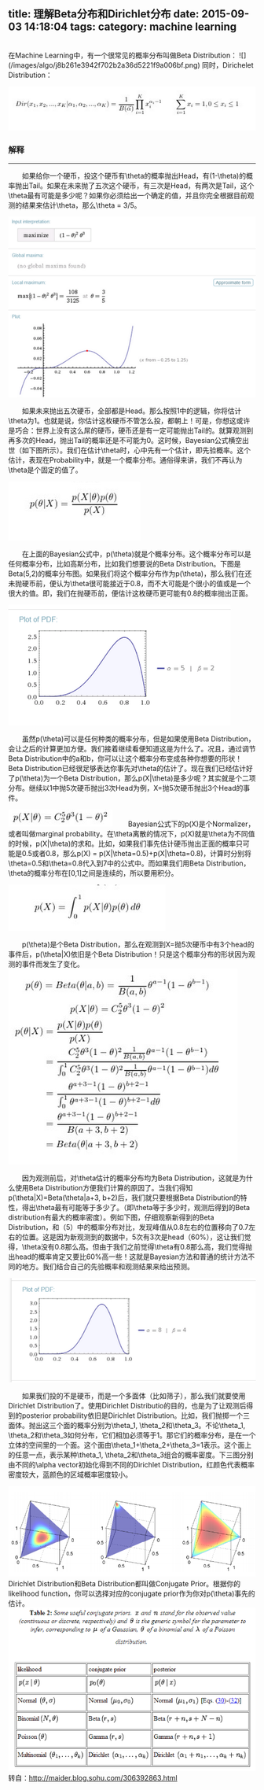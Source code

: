 title: 理解Beta分布和Dirichlet分布
date: 2015-09-03 14:18:04
tags:
category: machine learning
---

</br>
在Machine Learning中，有一个很常见的概率分布叫做Beta Distribution：
![](/images/algo/j8b261e3942f702b2a36d5221f9a006bf.png)
同时，Dirichelet Distribution：

![](/images/algo/j24fc194e3126c49d315032f55d0a52e2.png)
### 解释
-------------------------------------
　　如果给你一个硬币，投这个硬币有\theta的概率抛出Head，有(1-\theta)的概率抛出Tail。如果在未来抛了五次这个硬币，有三次是Head，有两次是Tail，这个\theta最有可能是多少呢？如果你必须给出一个确定的值，并且你完全根据目前观测的结果来估计\theta，那么\theta = 3/5。

![](/images/algo/a.png)

　　如果未来抛出五次硬币，全部都是Head。那么按照1中的逻辑，你将估计\theta为1。也就是说，你估计这枚硬币不管怎么投，都朝上！可是，你想这或许是巧合：世界上没有这么屌的硬币，硬币还是有一定可能抛出Tail的。就算观测到再多次的Head，抛出Tail的概率还是不可能为0。这时候，Bayesian公式横空出世（如下图所示）。我们在估计\theta时，心中先有一个估计，即先验概率。这个估计，表现在Probability中，就是一个概率分布。通俗得来讲，我们不再认为\theta是个固定的值了。

![](/images/algo/j8b6e228eaeb570260d0f8c12a18add50.png)

　　在上面的Bayesian公式中，p(\theta)就是个概率分布。这个概率分布可以是任何概率分布，比如高斯分布，比如我们想要说的Beta Distribution。下图是Beta(5,2)的概率分布图。如果我们将这个概率分布作为p(\theta)，那么我们在还未抛硬币前，便认为\theta很可能接近于0.8，而不大可能是个很小的值或是一个很大的值。即，我们在抛硬币前，便估计这枚硬币更可能有0.8的概率抛出正面。

![](/images/algo/j9f3ba3610336773ac92573a548621b3e.png)

　　虽然p(\theta)可以是任何种类的概率分布，但是如果使用Beta Distribution，会让之后的计算更加方便。我们接着继续看便知道这是为什么了。况且，通过调节Beta Distribution中的a和b，你可以让这个概率分布变成各种你想要的形状！Beta Distribution已经很足够表达你事先对\theta的估计了。现在我们已经估计好了p(\theta)为一个Beta Distribution，那么p(X|\theta)是多少呢？其实就是个二项分布。继续以1中抛5次硬币抛出3次Head为例，X=抛5次硬币抛出3个Head的事件。

![](/images/algo/ja3a99d005b464c5164166547afc9e13b.png)
　　Bayesian公式下的p(X)是个Normalizer，或者叫做marginal probability。在\theta离散的情况下，p(X)就是\theta为不同值的时候，p(X|\theta)的求和。比如，如果我们事先估计硬币抛出正面的概率只可能是0.5或者0.8，那么p(X) = p(X|\theta=0.5)+p(X|\theta=0.8)，计算时分别将\theta=0.5和\theta=0.8代入到7中的公式中。而如果我们用Beta Distribution，\theta的概率分布在[0,1]之间是连续的，所以要用积分。

![](/images/algo/j48e8020e87f818d9414e03ffb9fcf248.png)

　　p(\theta)是个Beta Distribution，那么在观测到X=抛5次硬币中有3个head的事件后，p(\theta|X)依旧是个Beta Distribution！只是这个概率分布的形状因为观测的事件而发生了变化。
![](/images/algo/j0eca37b51f989944703ffbabadb40086.png)

　　因为观测前后，对\theta估计的概率分布均为Beta Distribution，这就是为什么使用Beta Distribution方便我们计算的原因了。当我们得知p(\theta|X)=Beta(\theta|a+3, b+2)后，我们就只要根据Beta Distribution的特性，得出\theta最有可能等于多少了。（即\theta等于多少时，观测后得到的Beta distribution有最大的概率密度）。例如下图，仔细观察新得到的Beta Distribution，和（5）中的概率分布对比，发现峰值从0.8左右的位置移向了0.7左右的位置。这是因为新观测到的数据中，5次有3次是head（60%），这让我们觉得，\theta没有0.8那么高。但由于我们之前觉得\theta有0.8那么高，我们觉得抛出head的概率肯定又要比60%高一些！这就是Bayesian方法和普通的统计方法不同的地方。我们结合自己的先验概率和观测结果来给出预测。

![](/images/algo/j01a0b8b112291e2355890ac32572b01b.png)

　　如果我们投的不是硬币，而是一个多面体（比如筛子），那么我们就要使用Dirichlet Distribution了。使用Dirichlet Distributio的目的，也是为了让观测后得到的posterior probability依旧是Dirichlet Distribution。比如，我们抛掷一个三面体。抛出这三个面的概率分别为\theta_1, \theta_2和\theta_3。不论\theta_1, \theta_2和\theta_3如何分布，它们相加必须等于1。那它们的概率分布，是在一个立体的空间里的一个面。这个面由\theta_1+\theta_2+\theta_3=1表示。这个面上的任意一点，表示某种\theta_1, \theta_2和\theta_3组合的概率密度。下三图分别由不同的\alpha vector初始化得到不同的Dirichlet Distribution，红颜色代表概率密度较大，蓝颜色的区域概率密度较小。

![](/images/algo/j3f8307ef170c6664eea5996932322a29.png)
　　Dirichlet Distribution和Beta Distribution都叫做Conjugate Prior。根据你的likelihood function，你可以选择对应的conjugate prior作为你对p(\theta)事先的估计。
![](/images/algo/j3481aac389b57152d20380150d0abd4a.png)
转自：http://maider.blog.sohu.com/306392863.html



